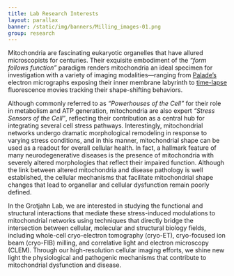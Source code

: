 ```yaml
---
title: Lab Research Interests
layout: parallax
banner: /static/img/banners/Milling_images-01.png
group: research
---
```


Mitochondria are fascinating eukaryotic organelles that have allured microscopists for centuries. Their exquisite embodiment of the *“form follows function”* paradigm renders mitochondria an ideal specimen for investigation with a variety of imaging modalities—ranging from [Palade’s](https://journals.sagepub.com/doi/pdf/10.1177/1.4.188) electron micrographs exposing their inner membrane labyrinth to [time-lapse](https://www.molbiolcell.org/doi/abs/10.1091/mbc.8.7.1233) fluorescence movies tracking their shape-shifting behaviors.

Although commonly referred to as *“Powerhouses of the Cell”* for their role in metabolism and ATP generation, mitochondria are also expert *“Stress Sensors of the Cell”*, reflecting their contribution as a central hub for integrating several cell stress pathways. Interestingly, mitochondrial networks undergo dramatic morphological remodeling in response to varying stress conditions, and in this manner, mitochondrial shape can be used as a readout for overall cellular health. In fact, a hallmark feature of many neurodegenerative diseases is the presence of mitochondria with severely altered morphologies that reflect their impaired function. Although the link between altered mitochondria and disease pathology is well established, the cellular mechanisms that facilitate mitochondrial shape changes that lead to organellar and cellular dysfunction remain poorly defined.
 
In the Grotjahn Lab, we are interested in studying the functional and structural interactions that mediate these stress-induced modulations to mitochondrial networks using techniques that directly bridge the intersection between cellular, molecular and structural biology fields, including whole-cell cryo-electron tomography (cryo-ET), cryo-focused ion beam (cryo-FIB) milling, and correlative light and electron microscopy (CLEM). Through our high-resolution cellular imaging efforts, we shine new light the physiological and pathogenic mechanisms that contribute to mitochondrial dysfunction and disease.
 
 

